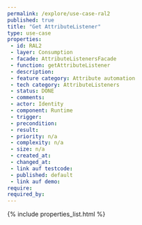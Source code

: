 ```yaml
---
permalink: /explore/use-case-ral2
published: true
title: "Get AttributeListener"
type: use-case
properties:
 - id: RAL2
 - layer: Consumption
 - facade: AttributeListenersFacade
 - function: getAttributeListener
 - description: 
 - feature category: Attribute automation
 - tech category: AttributeListeners
 - status: DONE
 - comments: 
 - actor: Identity
 - component: Runtime
 - trigger: 
 - precondition: 
 - result: 
 - priority: n/a
 - complexity: n/a
 - size: n/a
 - created_at: 
 - changed_at: 
 - link auf testcode: 
 - published: default
 - link auf demo: 
require:
required_by:
---
```

{% include properties_list.html %}
